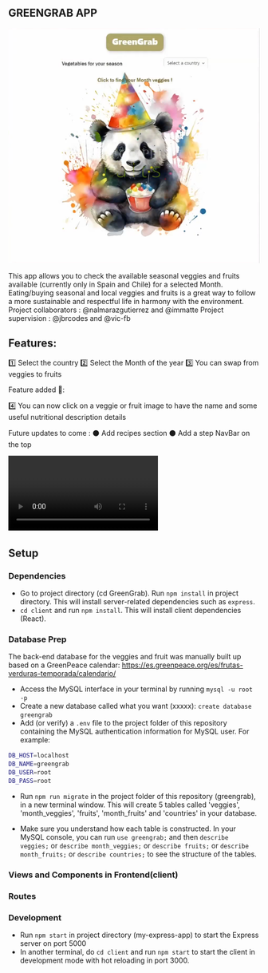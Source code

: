 ## GREENGRAB APP

<img src="./GreenGrab_Thumbnail.png" alt="Alt text" title="GreenGrab">

This app allows you to check the available seasonal veggies and fruits available (currently only in Spain and Chile) for a selected Month. Eating/buying seasonal and local veggies and fruits is a great way to follow a more sustainable and respectful life in harmony with the environment. Project collaborators : @nalmarazgutierrez and @immatte Project supervision : @jbrcodes and @vic-fb

## Features:

1️⃣ Select the country 
2️⃣ Select the Month of the year
3️⃣ You can swap from veggies to fruits 

Feature added 🎉:

4️⃣ You can now click on a veggie or fruit image to have the name and some useful nutritional description details

Future updates to come : 
⚫ Add recipes section
⚫ Add a step NavBar on the top

<video src="https://github.com/immatte/2.1-GreenGrap-Version-2/assets/121168439/b4192166-1c6c-4eaa-ab72-b24e4e8c1463" title="GreenGrab_video">
Your browser does not support the video tag.
</video>

## Setup

### Dependencies

- Go to project directory (cd GreenGrab). Run `npm install` in project directory. This will install server-related dependencies such as `express`.
- `cd client` and run `npm install`. This will install client dependencies (React).

### Database Prep

The back-end database for the veggies and fruit was manually built up based on a GreenPeace calendar: https://es.greenpeace.org/es/frutas-verduras-temporada/calendario/

- Access the MySQL interface in your terminal by running `mysql -u root -p`
- Create a new database called what you want (xxxxx): `create database greengrab`
- Add (or verify) a `.env` file to the project folder of this repository containing the MySQL authentication information for MySQL user. For example:

```bash
DB_HOST=localhost
DB_NAME=greengrab
DB_USER=root
DB_PASS=root
```

- Run `npm run migrate` in the project folder of this repository (greengrab), in a new terminal window. This will create 5 tables called 'veggies', 'month_veggies', 'fruits', 'month_fruits' and 'countries' in your database.

- Make sure you understand how each table is constructed. In your MySQL console, you can run `use greengrab;` and then `describe veggies;` or `describe month_veggies;` or `describe fruits;` or `describe month_fruits;` or `describe countries;` to see the structure of the tables.

### Views and Components in Frontend(client)

### Routes

### Development

- Run `npm start` in project directory (my-express-app) to start the Express server on port 5000
- In another terminal, do `cd client` and run `npm start` to start the client in development mode with hot reloading in port 3000.
